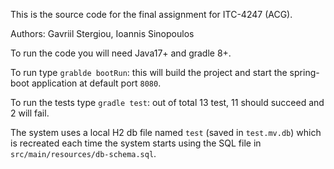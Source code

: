 This is the source code for the final assignment for ITC-4247 (ACG). 

Authors: Gavriil Stergiou, Ioannis Sinopoulos

To run the code you will need Java17+ and gradle 8+. 

To run type `grablde bootRun`: this will build the project 
and start the spring-boot application at default port `8080`.

To run the tests type `gradle test`: out of total 13 test, 11 should 
succeed and 2 will fail.

The system uses a local H2 db file named `test` (saved in `test.mv.db`)
which is recreated each time the system starts using 
the SQL file in `src/main/resources/db-schema.sql`.

